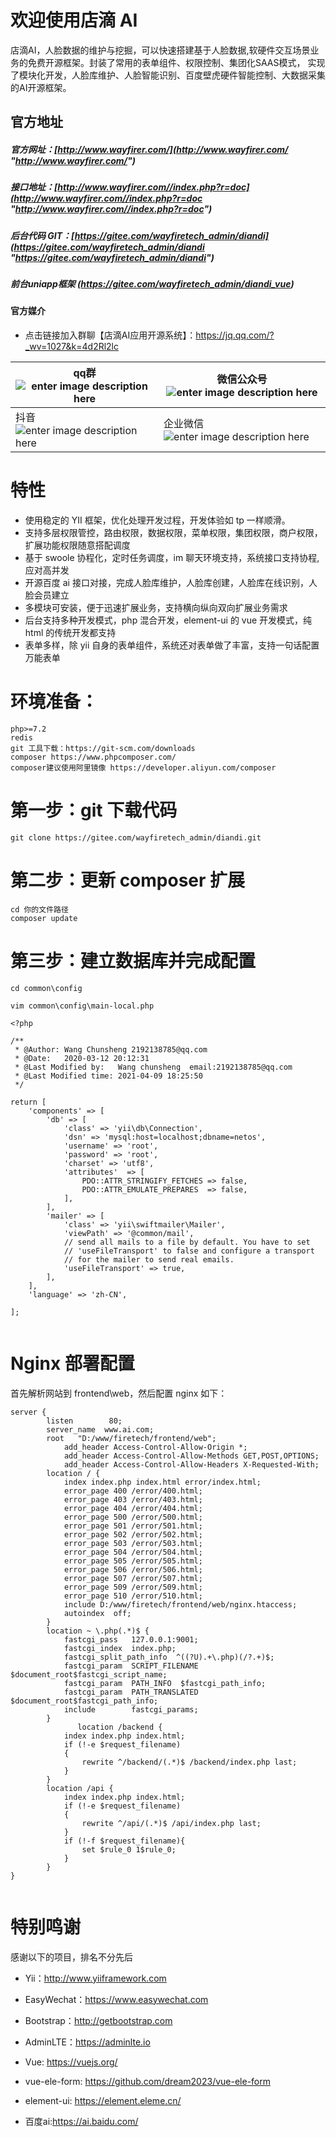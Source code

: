 # 欢迎使用店滴 AI

店滴AI，人脸数据的维护与挖掘，可以快速搭建基于人脸数据,软硬件交互场景业务的免费开源框架。封装了常用的表单组件、权限控制、集团化SAAS模式， 实现了模块化开发，人脸库维护、人脸智能识别、百度壁虎硬件智能控制、大数据采集的AI开源框架。

## 官方地址

##### 官方网址：[http://www.wayfirer.com/](http://www.wayfirer.com/ "http://www.wayfirer.com/")

##### 接口地址：[http://www.wayfirer.com//index.php?r=doc](http://www.wayfirer.com//index.php?r=doc "http://www.wayfirer.com//index.php?r=doc")

##### 后台代码 GIT：[https://gitee.com/wayfiretech_admin/diandi](https://gitee.com/wayfiretech_admin/diandi "https://gitee.com/wayfiretech_admin/diandi")

##### 前台uniapp框架 (https://gitee.com/wayfiretech_admin/diandi_vue)

#### 官方媒介   
- 点击链接加入群聊【店滴AI应用开源系统】：https://jq.qq.com/?_wv=1027&k=4d2Rl2lc

| qq群 ![enter image description here](https://images.gitee.com/uploads/images/2021/0324/215601_1a43562c_866769.png "qq_code.png")  | 微信公众号 ![enter image description here](https://images.gitee.com/uploads/images/2021/0324/215919_0429f2fb_866769.jpeg "wechat_code.jpg") |
|---|---|
|抖音 ![enter image description here](https://images.gitee.com/uploads/images/2021/0324/220613_f34d5210_866769.jpeg "dou_code.jpg")  | 企业微信![enter image description here](https://images.gitee.com/uploads/images/2021/0324/220531_f42a8098_866769.jpeg "qiye_code.jpg")  |

# 特性
- 使用稳定的 YII 框架，优化处理开发过程，开发体验如 tp 一样顺滑。
- 支持多层权限管控，路由权限，数据权限，菜单权限，集团权限，商户权限，扩展功能权限随意搭配调度
- 基于 swoole 协程化，定时任务调度，im 聊天环境支持，系统接口支持协程,应对高并发
- 开源百度 ai 接口对接，完成人脸库维护，人脸库创建，人脸库在线识别，人脸会员建立
- 多模块可安装，便于迅速扩展业务，支持横向纵向双向扩展业务需求
- 后台支持多种开发模式，php 混合开发，element-ui 的 vue 开发模式，纯 html 的传统开发都支持
- 表单多样，除 yii 自身的表单组件，系统还对表单做了丰富，支持一句话配置万能表单




# 环境准备：

    php>=7.2
    redis
    git 工具下载：https://git-scm.com/downloads
    composer https://www.phpcomposer.com/
    composer建议使用阿里镜像 https://developer.aliyun.com/composer

# 第一步：git 下载代码

```
git clone https://gitee.com/wayfiretech_admin/diandi.git

```

# 第二步：更新 composer 扩展

```
cd 你的文件路径
composer update

```

# 第三步：建立数据库并完成配置

```
cd common\config

vim common\config\main-local.php

```

```
<?php

/**
 * @Author: Wang Chunsheng 2192138785@qq.com
 * @Date:   2020-03-12 20:12:31
 * @Last Modified by:   Wang chunsheng  email:2192138785@qq.com
 * @Last Modified time: 2021-04-09 18:25:50
 */

return [
    'components' => [
        'db' => [
            'class' => 'yii\db\Connection',
            'dsn' => 'mysql:host=localhost;dbname=netos',
            'username' => 'root',
            'password' => 'root',
            'charset' => 'utf8',
            'attributes'  => [
                PDO::ATTR_STRINGIFY_FETCHES => false,
                PDO::ATTR_EMULATE_PREPARES  => false,
            ],
        ],
        'mailer' => [
            'class' => 'yii\swiftmailer\Mailer',
            'viewPath' => '@common/mail',
            // send all mails to a file by default. You have to set
            // 'useFileTransport' to false and configure a transport
            // for the mailer to send real emails.
            'useFileTransport' => true,
        ],
    ],
    'language' => 'zh-CN',

];


```

# Nginx 部署配置

首先解析网站到 frontend\web，然后配置 nginx 如下：

```
server {
        listen        80;
        server_name  www.ai.com;
        root   "D:/www/firetech/frontend/web";
			add_header Access-Control-Allow-Origin *;
			add_header Access-Control-Allow-Methods GET,POST,OPTIONS;
			add_header Access-Control-Allow-Headers X-Requested-With;
        location / {
            index index.php index.html error/index.html;
            error_page 400 /error/400.html;
            error_page 403 /error/403.html;
            error_page 404 /error/404.html;
            error_page 500 /error/500.html;
            error_page 501 /error/501.html;
            error_page 502 /error/502.html;
            error_page 503 /error/503.html;
            error_page 504 /error/504.html;
            error_page 505 /error/505.html;
            error_page 506 /error/506.html;
            error_page 507 /error/507.html;
            error_page 509 /error/509.html;
            error_page 510 /error/510.html;
            include D:/www/firetech/frontend/web/nginx.htaccess;
            autoindex  off;
        }
        location ~ \.php(.*)$ {
            fastcgi_pass   127.0.0.1:9001;
            fastcgi_index  index.php;
            fastcgi_split_path_info  ^((?U).+\.php)(/?.+)$;
            fastcgi_param  SCRIPT_FILENAME  $document_root$fastcgi_script_name;
            fastcgi_param  PATH_INFO  $fastcgi_path_info;
            fastcgi_param  PATH_TRANSLATED  $document_root$fastcgi_path_info;
            include        fastcgi_params;
        }
		       location /backend {
            index index.php index.html;
            if (!-e $request_filename)
            {
                rewrite ^/backend/(.*)$ /backend/index.php last;
            }
        }
        location /api {
            index index.php index.html;
            if (!-e $request_filename)
            {
                rewrite ^/api/(.*)$ /api/index.php last;
            }
            if (!-f $request_filename){
                set $rule_0 1$rule_0;
            }
        }
}


```
# 特别鸣谢

感谢以下的项目，排名不分先后

- Yii：http://www.yiiframework.com

- EasyWechat：https://www.easywechat.com

- Bootstrap：http://getbootstrap.com

- AdminLTE：https://adminlte.io

- Vue: https://vuejs.org/

- vue-ele-form: https://github.com/dream2023/vue-ele-form

- element-ui: https://element.eleme.cn/

- 百度ai:https://ai.baidu.com/